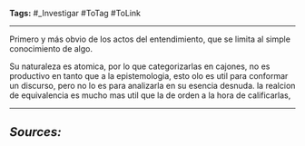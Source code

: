 **Tags:** #_Investigar 
#ToTag #ToLink 
- - -
Primero y más obvio de los actos del entendimiento, que se limita al simple conocimiento de algo.

Su naturaleza es atomica,  por lo que categorizarlas en cajones, no es productivo en tanto que a la epistemologia, esto olo es util para conformar un discurso, pero no lo es para analizarla en su esencia desnuda.
la realcion de equivalencia es mucho mas util que la de orden a la hora de calificarlas, 
- - - 
## ***Sources:***